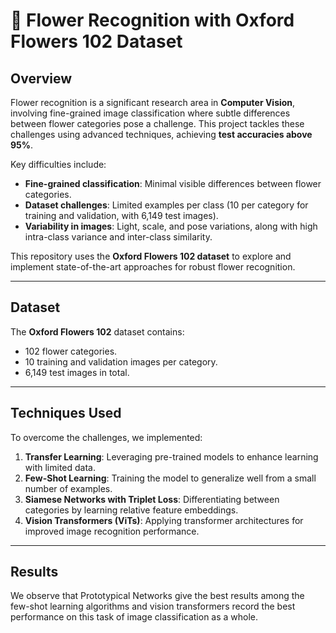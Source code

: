 # 🌸 Flower Recognition with Oxford Flowers 102 Dataset  

## Overview  
Flower recognition is a significant research area in **Computer Vision**, involving fine-grained image classification where subtle differences between flower categories pose a challenge. This project tackles these challenges using advanced techniques, achieving **test accuracies above 95%**.  

Key difficulties include:  
- **Fine-grained classification**: Minimal visible differences between flower categories.  
- **Dataset challenges**: Limited examples per class (10 per category for training and validation, with 6,149 test images).  
- **Variability in images**: Light, scale, and pose variations, along with high intra-class variance and inter-class similarity.  

This repository uses the **Oxford Flowers 102 dataset** to explore and implement state-of-the-art approaches for robust flower recognition.  

---

## Dataset  
The **Oxford Flowers 102** dataset contains:  
- 102 flower categories.  
- 10 training and validation images per category.  
- 6,149 test images in total.  

---

## Techniques Used  
To overcome the challenges, we implemented:  
1. **Transfer Learning**: Leveraging pre-trained models to enhance learning with limited data.  
2. **Few-Shot Learning**: Training the model to generalize well from a small number of examples.  
3. **Siamese Networks with Triplet Loss**: Differentiating between categories by learning relative feature embeddings.  
4. **Vision Transformers (ViTs)**: Applying transformer architectures for improved image recognition performance.  

---

## Results  
We observe that Prototypical Networks give the best results among the few-shot learning algorithms and vision transformers record the best performance on this task of image classification as a whole.
